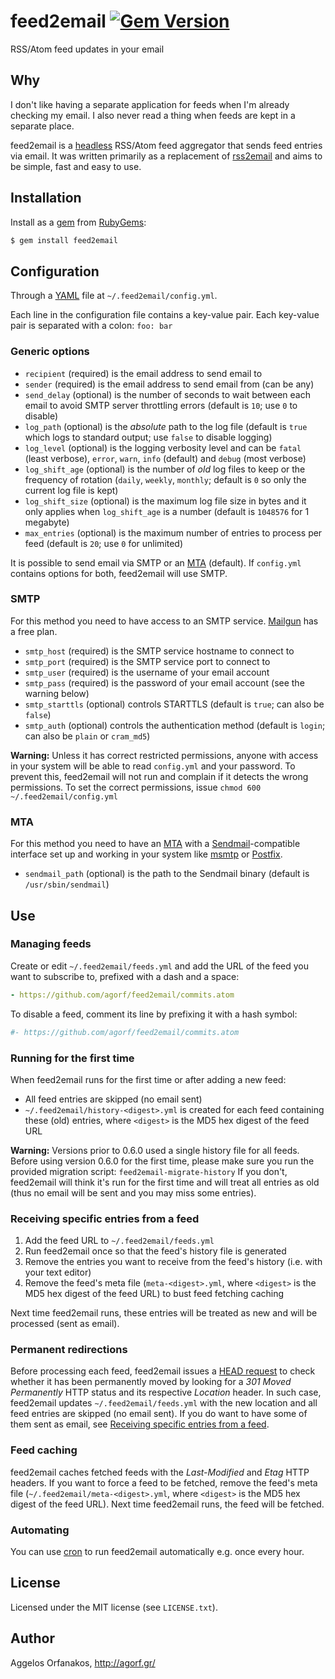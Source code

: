 # feed2email [![Gem Version](https://badge.fury.io/rb/feed2email.svg)](http://badge.fury.io/rb/feed2email)

RSS/Atom feed updates in your email

## Why

I don't like having a separate application for feeds when I'm already checking
my email. I also never read a thing when feeds are kept in a separate place.

feed2email is a [headless][] RSS/Atom feed aggregator that sends feed entries
via email. It was written primarily as a replacement of [rss2email][] and aims
to be simple, fast and easy to use.

[headless]: http://en.wikipedia.org/wiki/Headless_software
[rss2email]: http://www.allthingsrss.com/rss2email/

## Installation

Install as a [gem][] from [RubyGems][]:

~~~ sh
$ gem install feed2email
~~~

[gem]: http://rubygems.org/gems/feed2email
[RubyGems]: http://rubygems.org/

## Configuration

Through a [YAML][] file at `~/.feed2email/config.yml`.

[YAML]: http://en.wikipedia.org/wiki/YAML

Each line in the configuration file contains a key-value pair. Each key-value
pair is separated with a colon: `foo: bar`

### Generic options

* `recipient` (required) is the email address to send email to
* `sender` (required) is the email address to send email from (can be any)
* `send_delay` (optional) is the number of seconds to wait between each email to
  avoid SMTP server throttling errors (default is `10`; use `0` to disable)
* `log_path` (optional) is the _absolute_ path to the log file (default is
  `true` which logs to standard output; use `false` to disable logging)
* `log_level` (optional) is the logging verbosity level and can be `fatal`
  (least verbose), `error`, `warn`, `info` (default) and `debug` (most verbose)
* `log_shift_age` (optional) is the number of _old_ log files to keep or the
  frequency of rotation (`daily`, `weekly`, `monthly`; default is `0` so only
  the current log file is kept)
* `log_shift_size` (optional) is the maximum log file size in bytes and it only
  applies when `log_shift_age` is a number (default is `1048576` for 1 megabyte)
* `max_entries` (optional) is the maximum number of entries to process per feed
  (default is `20`; use `0` for unlimited)

It is possible to send email via SMTP or an [MTA][] (default). If `config.yml`
contains options for both, feed2email will use SMTP.

[MTA]: http://en.wikipedia.org/wiki/Message_transfer_agent

### SMTP

For this method you need to have access to an SMTP service. [Mailgun][] has a
free plan.

* `smtp_host` (required) is the SMTP service hostname to connect to
* `smtp_port` (required) is the SMTP service port to connect to
* `smtp_user` (required) is the username of your email account
* `smtp_pass` (required) is the password of your email account (see the warning
   below)
* `smtp_starttls` (optional) controls STARTTLS (default is `true`; can also be
  `false`)
* `smtp_auth` (optional) controls the authentication method (default is `login`;
   can also be `plain` or `cram_md5`)

**Warning:** Unless it has correct restricted permissions, anyone with access in
your system will be able to read `config.yml` and your password. To prevent
this, feed2email will not run and complain if it detects the wrong permissions.
To set the correct permissions, issue `chmod 600 ~/.feed2email/config.yml`

[Mailgun]: http://www.mailgun.com/

### MTA

For this method you need to have an [MTA][] with a [Sendmail][]-compatible
interface set up and working in your system like [msmtp][] or [Postfix][].

* `sendmail_path` (optional) is the path to the Sendmail binary (default is
  `/usr/sbin/sendmail`)

[Sendmail]: http://en.wikipedia.org/wiki/Sendmail
[msmtp]: http://msmtp.sourceforge.net/
[Postfix]: http://en.wikipedia.org/wiki/Postfix_(software)

## Use

### Managing feeds

Create or edit `~/.feed2email/feeds.yml` and add the URL of the feed you want to
subscribe to, prefixed with a dash and a space:

~~~ yaml
- https://github.com/agorf/feed2email/commits.atom
~~~

To disable a feed, comment its line by prefixing it with a hash symbol:

~~~ yaml
#- https://github.com/agorf/feed2email/commits.atom
~~~

### Running for the first time

When feed2email runs for the first time or after adding a new feed:

* All feed entries are skipped (no email sent)
* `~/.feed2email/history-<digest>.yml` is created for each feed containing these
  (old) entries, where `<digest>` is the MD5 hex digest of the feed URL

**Warning:** Versions prior to 0.6.0 used a single history file for all feeds.
Before using version 0.6.0 for the first time, please make sure you run the
provided migration script: `feed2email-migrate-history` If you don't, feed2email
will think it's run for the first time and will treat all entries as old (thus
no email will be sent and you may miss some entries).

### Receiving specific entries from a feed

1. Add the feed URL to `~/.feed2email/feeds.yml`
1. Run feed2email once so that the feed's history file is generated
1. Remove the entries you want to receive from the feed's history (i.e. with
   your text editor)
1. Remove the feed's meta file (`meta-<digest>.yml`, where `<digest>` is the MD5
   hex digest of the feed URL) to bust feed fetching caching

Next time feed2email runs, these entries will be treated as new and will be
processed (sent as email).

### Permanent redirections

Before processing each feed, feed2email issues a [HEAD request][] to check
whether it has been permanently moved by looking for a _301 Moved Permanently_
HTTP status and its respective _Location_ header. In such case, feed2email
updates `~/.feed2email/feeds.yml` with the new location and all feed entries are
skipped (no email sent). If you do want to have some of them sent as email, see
[Receiving specific entries from a feed](#receiving-specific-entries-from-a-feed).

[HEAD request]: http://en.wikipedia.org/wiki/Hypertext_Transfer_Protocol#Request_methods

### Feed caching

feed2email caches fetched feeds with the _Last-Modified_ and _Etag_ HTTP
headers. If you want to force a feed to be fetched, remove the feed's meta file
(`~/.feed2email/meta-<digest>.yml`, where `<digest>` is the MD5 hex digest of
the feed URL). Next time feed2email runs, the feed will be fetched.

### Automating

You can use [cron][] to run feed2email automatically e.g. once every hour.

[cron]: http://en.wikipedia.org/wiki/Cron

## License

Licensed under the MIT license (see `LICENSE.txt`).

## Author

Aggelos Orfanakos, <http://agorf.gr/>
